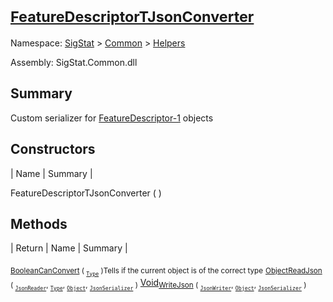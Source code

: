 # <sub>[FeatureDescriptorTJsonConverter](./FeatureDescriptorTJsonConverter.md)</sub>

Namespace: [SigStat]() > [Common](./../README.md) > [Helpers](./README.md)

Assembly: SigStat.Common.dll

## Summary
Custom serializer for [FeatureDescriptor-1](https://github.com/hargitomi97/sigstat/blob/master/docs/md/SigStat/Common/FeatureDescriptor-1.md) objects

## Constructors

| Name | Summary | 

FeatureDescriptorTJsonConverter (  )<sub></sub>


## Methods

| Return | Name | Summary | 

<sub>[Boolean](https://docs.microsoft.com/en-us/dotnet/api/System.Boolean)</sub><sub>[CanConvert](./Methods/FeatureDescriptorTJsonConverter-100664023.md) ( <sub>[`Type`](https://docs.microsoft.com/en-us/dotnet/api/System.Type)</sub> )</sub><sub>Tells if the current object is of the correct type</sub>
<sub>[Object](https://docs.microsoft.com/en-us/dotnet/api/System.Object)</sub><sub>[ReadJson](./Methods/FeatureDescriptorTJsonConverter-100664024.md) ( <sub>[`JsonReader`](./FeatureDescriptorTJsonConverter.md)</sub>, <sub>[`Type`](https://docs.microsoft.com/en-us/dotnet/api/System.Type)</sub>, <sub>[`Object`](https://docs.microsoft.com/en-us/dotnet/api/System.Object)</sub>, <sub>[`JsonSerializer`](./FeatureDescriptorTJsonConverter.md)</sub> )</sub><sub></sub>
[Void](https://docs.microsoft.com/en-us/dotnet/api/System.Void)<sub>[WriteJson](./Methods/FeatureDescriptorTJsonConverter-100664025.md) ( <sub>[`JsonWriter`](./FeatureDescriptorTJsonConverter.md)</sub>, <sub>[`Object`](https://docs.microsoft.com/en-us/dotnet/api/System.Object)</sub>, <sub>[`JsonSerializer`](./FeatureDescriptorTJsonConverter.md)</sub> )</sub><sub></sub>


